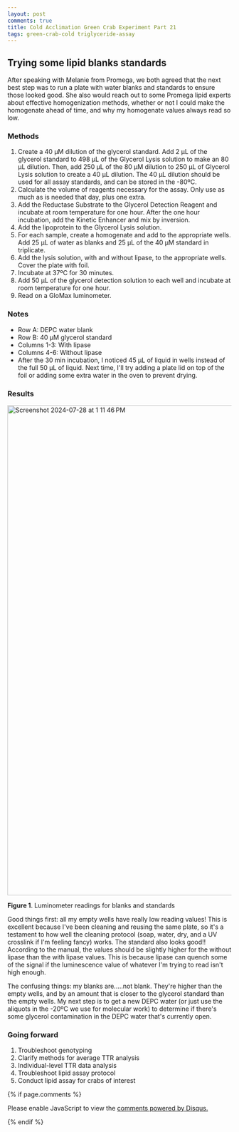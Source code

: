 ```yaml
---
layout: post
comments: true
title: Cold Acclimation Green Crab Experiment Part 21
tags: green-crab-cold triglyceride-assay
---
```


## Trying some lipid blanks standards

After speaking with Melanie from Promega, we both agreed that the next best step was to run a plate with water blanks and standards to ensure those looked good. She also would reach out to some Promega lipid experts about effective homogenization methods, whether or not I could make the homogenate ahead of time, and why my homogenate values always read so low.

### Methods

1. Create a 40 µM dilution of the glycerol standard. Add 2 µL of the glycerol standard to 498 µL of the Glycerol Lysis solution to make an 80 µL dilution. Then, add 250 µL of the 80 µM dilution to 250 µL of Glycerol Lysis solution to create a 40 µL dilution. The 40 µL dilution should be used for all assay standards, and can be stored in the -80ºC.
2. Calculate the volume of reagents necessary for the assay. Only use as much as is needed that day, plus one extra.
3. Add the Reductase Substrate to the Glycerol Detection Reagent and incubate at room temperature for one hour. After the one hour incubation, add the Kinetic Enhancer and mix by inversion.
4. Add the lipoprotein to the Glycerol Lysis solution.
5. For each sample, create a homogenate and add to the appropriate wells. Add 25 µL of water as blanks and 25 µL of the 40 µM standard in triplicate.
6. Add the lysis solution, with and without lipase, to the appropriate wells. Cover the plate with foil.
7. Incubate at 37ºC for 30 minutes.
8. Add 50 µL of the glycerol detection solution to each well and incubate at room temperature for one hour.
9. Read on a GloMax luminometer.

### Notes

- Row A: DEPC water blank
- Row B: 40 µM glycerol standard
- Columns 1-3: With lipase
- Columns 4-6: Without lipase
- After the 30 min incubation, I noticed 45 µL of liquid in wells instead of the full 50 µL of liquid. Next time, I'll try adding a plate lid on top of the foil or adding some extra water in the oven to prevent drying.

### Results

<img width="1100" alt="Screenshot 2024-07-28 at 1 11 46 PM" src="https://github.com/user-attachments/assets/e55116a2-9d6b-49e1-8d16-276b6d92fec8">

**Figure 1**. Luminometer readings for blanks and standards

Good things first: all my empty wells have really low reading values! This is excellent because I've been cleaning and reusing the same plate, so it's a testament to how well the cleaning protocol (soap, water, dry, and a UV crosslink if I'm feeling fancy) works. The standard also looks good!! According to the manual, the values should be slightly higher for the without lipase than the with lipase values. This is because lipase can quench some of the signal if the luminescence value of whatever I'm trying to read isn't high enough.

The confusing things: my blanks are.....not blank. They're higher than the empty wells, and by an amount that is closer to the glycerol standard than the empty wells. My next step is to get a new DEPC water (or just use the aliquots in the -20ºC we use for molecular work) to determine if there's some glycerol contamination in the DEPC water that's currently open.

### Going forward

1. Troubleshoot genotyping
2. Clarify methods for average TTR analysis
2. Individual-level TTR data analysis
3. Troubleshoot lipid assay protocol
5. Conduct lipid assay for crabs of interest

{% if page.comments %}

<div id="disqus_thread"></div>
<script>

/**
*  RECOMMENDED CONFIGURATION VARIABLES: EDIT AND UNCOMMENT THE SECTION BELOW TO INSERT DYNAMIC VALUES FROM YOUR PLATFORM OR CMS.
*  LEARN WHY DEFINING THESE VARIABLES IS IMPORTANT: https://disqus.com/admin/universalcode/#configuration-variables*/
/*
var disqus_config = function () {
this.page.url = PAGE_URL;  // Replace PAGE_URL with your page's canonical URL variable
this.page.identifier = PAGE_IDENTIFIER; // Replace PAGE_IDENTIFIER with your page's unique identifier variable
};
*/
(function() { // DON'T EDIT BELOW THIS LINE
var d = document, s = d.createElement('script');
s.src = 'https://the-responsible-grad-student.disqus.com/embed.js';
s.setAttribute('data-timestamp', +new Date());
(d.head || d.body).appendChild(s);
})();
</script>
<noscript>Please enable JavaScript to view the <a href="https://disqus.com/?ref_noscript">comments powered by Disqus.</a></noscript>

{% endif %}

<script id="dsq-count-scr" src="//the-responsible-grad-student.disqus.com/count.js" async></script>
